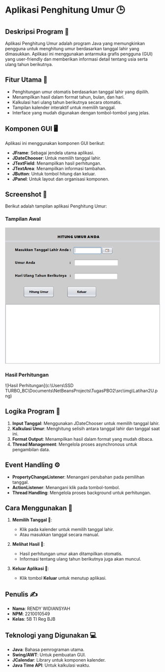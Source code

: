 # Aplikasi Penghitung Umur 🕒

## Deskripsi Program 📝

Aplikasi Penghitung Umur adalah program Java yang memungkinkan pengguna untuk menghitung umur berdasarkan tanggal lahir yang dimasukkan. Aplikasi ini menggunakan antarmuka grafis pengguna (GUI) yang user-friendly dan memberikan informasi detail tentang usia serta ulang tahun berikutnya.

## Fitur Utama 🔧

- Penghitungan umur otomatis berdasarkan tanggal lahir yang dipilih.
- Menampilkan hasil dalam format tahun, bulan, dan hari.
- Kalkulasi hari ulang tahun berikutnya secara otomatis.
- Tampilan kalender interaktif untuk memilih tanggal.
- Interface yang mudah digunakan dengan tombol-tombol yang jelas.

## Komponen GUI 🖥️

Aplikasi ini menggunakan komponen GUI berikut:

- **JFrame**: Sebagai jendela utama aplikasi.
- **JDateChooser**: Untuk memilih tanggal lahir.
- **JTextField**: Menampilkan hasil perhitungan.
- **JTextArea**: Menampilkan informasi tambahan.
- **JButton**: Untuk tombol hitung dan keluar.
- **JPanel**: Untuk layout dan organisasi komponen.

## Screenshot 📸

Berikut adalah tampilan aplikasi Penghitung Umur:

### Tampilan Awal

![alt text](src/img/Latihan2Utama.png)

### Hasil Perhitungan

![Hasil Perhitungan](c:\Users\SSD TURBO_BC\Documents\NetBeansProjects\TugasPBO2\src\img\Latihan2U.png)

## Logika Program 🔄

1. **Input Tanggal**: Menggunakan JDateChooser untuk memilih tanggal lahir.
2. **Kalkulasi Umur**: Menghitung selisih antara tanggal lahir dan tanggal saat ini.
3. **Format Output**: Menampilkan hasil dalam format yang mudah dibaca.
4. **Thread Management**: Mengelola proses asynchronous untuk pengambilan data.

## Event Handling ⚙️

- **PropertyChangeListener**: Menangani perubahan pada pemilihan tanggal.
- **ActionListener**: Menangani klik pada tombol-tombol.
- **Thread Handling**: Mengelola proses background untuk perhitungan.

## Cara Menggunakan 📖

1. **Memilih Tanggal 📅**:

   - Klik pada kalender untuk memilih tanggal lahir.
   - Atau masukkan tanggal secara manual.

2. **Melihat Hasil 👀**:

   - Hasil perhitungan umur akan ditampilkan otomatis.
   - Informasi tentang ulang tahun berikutnya juga akan muncul.

3. **Keluar Aplikasi 🚪**:
   - Klik tombol **Keluar** untuk menutup aplikasi.

## Penulis ✍️

- **Nama**: RENDY WIDIANSYAH
- **NPM**: 2210010549
- **Kelas**: 5B TI Reg BJB

## Teknologi yang Digunakan 💻

- **Java**: Bahasa pemrograman utama.
- **Swing/AWT**: Untuk pembuatan GUI.
- **JCalendar**: Library untuk komponen kalender.
- **Java Time API**: Untuk kalkulasi waktu.
